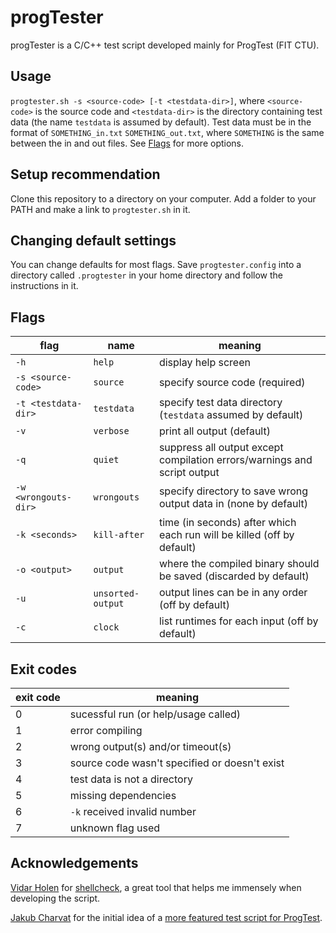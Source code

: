 # progTester
 progTester is a C/C++ test script developed mainly for ProgTest (FIT CTU).

## Usage
 `progtester.sh -s <source-code> [-t <testdata-dir>]`, where `<source-code>` is the source code and `<testdata-dir>` is the directory containing test data (the name `testdata` is assumed by default).
 Test data must be in the format of `SOMETHING_in.txt` `SOMETHING_out.txt`, where `SOMETHING` is the same between the in and out files. See [Flags](#flags) for more options.

## Setup recommendation
 Clone this repository to a directory on your computer. Add a folder to your PATH and make a link to `progtester.sh` in it.

## Changing default settings
 You can change defaults for most flags. Save `progtester.config` into a directory called `.progtester` in your home directory and follow the instructions in it.
 
## Flags
 | flag | name | meaning |
 |---|---|---|
 | `-h` | `help` | display help screen |
 | `-s <source-code>` | `source` | specify source code (required) |
 | `-t <testdata-dir>` | `testdata` | specify test data directory (`testdata` assumed by default) |
 | `-v` | `verbose` | print all output (default) |
 | `-q` | `quiet` | suppress all output except compilation errors/warnings and script output |
 | `-w <wrongouts-dir>` | `wrongouts` | specify directory to save wrong output data in (none by default) |
 | `-k <seconds>` | `kill-after` | time (in seconds) after which each run will be killed (off by default) |
 | `-o <output>` | `output` | where the compiled binary should be saved (discarded by default) |
 | `-u` | `unsorted-output` | output lines can be in any order (off by default) |
 | `-c` | `clock` | list runtimes for each input (off by default) |

## Exit codes
 | exit code | meaning |
 |---|---|
 | 0 | sucessful run (or help/usage called) |
 | 1 | error compiling |
 | 2 | wrong output(s) and/or timeout(s) |
 | 3 | source code wasn't specified or doesn't exist |
 | 4 | test data is not a directory |
 | 5 | missing dependencies |
 | 6 | `-k` received invalid number |
 | 7 | unknown flag used |

## Acknowledgements
[Vidar Holen](https://github.com/koalaman) for [shellcheck](https://shellcheck.net), a great tool that helps me immensely when developing the script.

[Jakub Charvat](https://github.com/jakcharvat) for the initial idea of a [more featured test script for ProgTest](https://gist.github.com/jakcharvat/c8ab918d3927361ae6d5d977587752d2).
